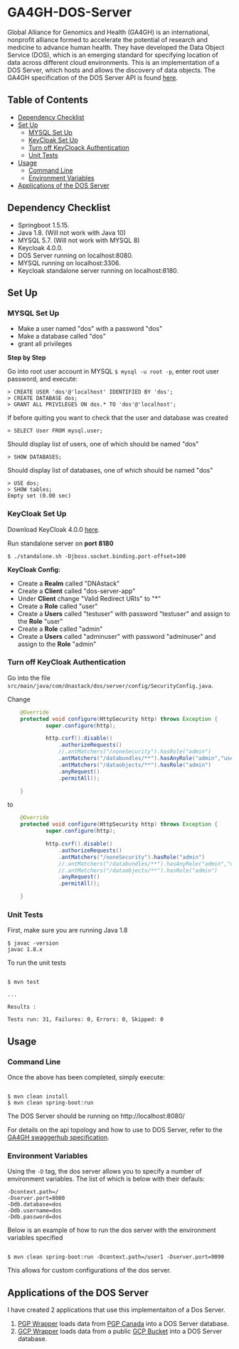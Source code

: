 # GA4GH-DOS-Server

Global Alliance for Genomics and Health (GA4GH) is an international, nonprofit alliance formed to accelerate the potential of research and medicine to advance human health. They have developed the Data Object Service (DOS), which is an emerging standard for specifying location of data across different cloud environments. This is an implementation of a DOS Server, which hosts and allows the discovery of data objects. The GA4GH specification of the DOS Server API is found [here](https://ga4gh.github.io/data-object-service-schemas/#/).

## Table of Contents
* [Dependency Checklist](#dependency-checklist)
* [Set Up](#set-up)
  * [MYSQL Set Up](#mysql-set-up)
  * [KeyCloak Set Up](#keycloak-set-up)
  * [Turn off KeyCloack Authentication](#turn-off-keycloak-authentication)
  * [Unit Tests](#unit-tests)
* [Usage](#usage)
  * [Command Line](#command-line)
  * [Environment Variables](#environment-variables)
* [Applications of the DOS Server](applications-of-the-dos-server)

## Dependency Checklist

* Springboot 1.5.15.
* Java 1.8. (Will not work with Java 10)
* MYSQL 5.7. (Will not work with MYSQL 8)
* Keycloak 4.0.0.
* DOS Server running on localhost:8080.
* MYSQL running on localhost:3306.
* Keycloak standalone server running on localhost:8180.

## Set Up

### MYSQL Set Up

* Make a user named "dos" with a password "dos"
* Make a database called "dos"
* grant all privileges


**Step by Step**

Go into root user account in MYSQL `$ mysql -u root -p`, enter root user password, and execute:

```
> CREATE USER 'dos'@'localhost' IDENTIFIED BY 'dos';
> CREATE DATABASE dos;
> GRANT ALL PRIVILEGES ON dos.* TO 'dos'@'localhost';
```

If before quiting you want to check that the user and database was created

```
> SELECT User FROM mysql.user;
```
Should display list of users, one of which should be named "dos"

```
> SHOW DATABASES;
```
Should display list of databases, one of which should be named "dos"

```
> USE dos;
> SHOW tables;
Empty set (0.00 sec)
```

### KeyCloak Set Up

Download KeyCloak 4.0.0 [here](https://www.keycloak.org/archive/downloads-4.0.0.html).

Run standalone server on **port 8180**
```
$ ./standalone.sh -Djboss.socket.binding.port-offset=100
```

**KeyCloak Config:**
* Create a **Realm** called "DNAstack"
* Create a **Client** called "dos-server-app"
* Under **Client** change "Valid Redirect URIs" to "*"
* Create a **Role** called "user"
* Create a **Users** called "testuser" with password "testuser" and assign to the **Role** "user"
* Create a **Role** called "admin"
* Create a **Users** called "adminuser" with password "adminuser" and assign to the **Role** "admin"

### Turn off KeyCloak Authentication

Go into the file `src/main/java/com/dnastack/dos/server/config/SecurityConfig.java`.

Change
```java
    @Override
    protected void configure(HttpSecurity http) throws Exception {
            super.configure(http);

            http.csrf().disable()
                .authorizeRequests()
                //.antMatchers("/noneSecurity").hasRole("admin")
                .antMatchers("/databundles/**").hasAnyRole("admin","user")
                .antMatchers("/dataobjects/**").hasRole("admin")
                .anyRequest()
                .permitAll();

    } 
```
to
```java
    @Override
    protected void configure(HttpSecurity http) throws Exception {
            super.configure(http);

            http.csrf().disable()
                .authorizeRequests()
                .antMatchers("/noneSecurity").hasRole("admin")
                //.antMatchers("/databundles/**").hasAnyRole("admin","user")
                //.antMatchers("/dataobjects/**").hasRole("admin")
                .anyRequest()
                .permitAll();

    }
```


### Unit Tests

First, make sure you are running Java 1.8
```
$ javac -version
javac 1.8.x
```

To run the unit tests
```

$ mvn test

...

Results :

Tests run: 31, Failures: 0, Errors: 0, Skipped: 0
```

## Usage

### Command Line
Once the above has been completed, simply execute:

```

$ mvn clean install
$ mvn clean spring-boot:run

```

The DOS Server should be running on http://localhost:8080/

For details on the api topology and how to use to DOS Server, refer to the [GA4GH swaggerhub specification](https://ga4gh.github.io/data-object-service-schemas/#/).

### Environment Variables

Using the `-D` tag, the dos server allows you to specify a number of environment variables. The list of which is below with their defauls:

```
-Dcontext.path=/
-Dserver.port=8080
-Ddb.database=dos
-Ddb.username=dos
-Ddb.password=dos
```

Below is an example of how to run the dos server with the environment variables specified

```

$ mvn clean spring-boot:run -Dcontext.path=/user1 -Dserver.port=9090

```

This allows for custom configurations of the dos server.

## Applications of the DOS Server

I have created 2 applications that use this implementaiton of a Dos Server.

1. [PGP Wrapper](https://github.com/ekeilty17/DOS-Server-PGP-Wrapper) loads data from [PGP Canada](https://personalgenomes.ca/data) into a DOS Server database.
2. [GCP Wrapper](https://github.com/ekeilty17/DOS-Server-GCP-Wrapper) loads data from a public [GCP Bucket](https://cloud.google.com/storage/docs/json_api/v1/buckets) into a DOS Server database.
